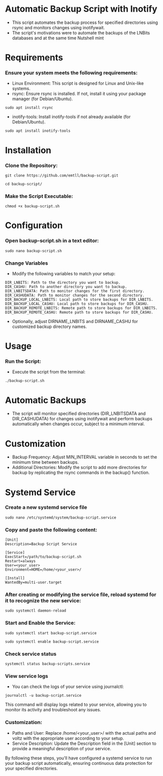 # Automatic Backup Script with Inotify
* This script automates the backup process for specified directories using rsync and monitors changes using inotifywait.
* The script's motivations were to automate the backups of the LNBits databases and at the same time Nutshell mint

# Requirements

### Ensure your system meets the following requirements:

* Linux Environment: This script is designed for Linux and Unix-like systems.
* rsync: Ensure rsync is installed. If not, install it using your package manager (for Debian/Ubuntu).
```
sudo apt install rsync
```
* inotify-tools: Install inotify-tools if not already available (for Debian/Ubuntu).
```
sudo apt install inotify-tools
```

# Installation

### Clone the Repository:

```
git clone https://github.com/emtll/backup-script.git
```

```
cd backup-script/
```

### Make the Script Executable:

```
chmod +x backup-script.sh
```

# Configuration

### Open backup-script.sh in a text editor:

```
sudo nano backup-script.sh
```

### Change Variables

* Modify the following variables to match your setup:

```
DIR_LNBITS: Path to the directory you want to backup.
DIR_CASHU: Path to another directory you want to backup.
DIR_LNBITSDATA: Path to monitor changes for the first directory.
DIR_CASHUDATA: Path to monitor changes for the second directory.
DIR_BACKUP_LOCAL_LNBITS: Local path to store backups for DIR_LNBITS.
DIR_BACKUP_LOCAL_CASHU: Local path to store backups for DIR_CASHU.
DIR_BACKUP_REMOTE_LNBITS: Remote path to store backups for DIR_LNBITS.
DIR_BACKUP_REMOTE_CASHU: Remote path to store backups for DIR_CASHU.
```

* Optionally, adjust DIRNAME_LNBITS and DIRNAME_CASHU for customized backup directory names.

# Usage

### Run the Script:

* Execute the script from the terminal:

```
./backup-script.sh
```

# Automatic Backups

* The script will monitor specified directories (DIR_LNBITSDATA and DIR_CASHUDATA) for changes using inotifywait and perform backups automatically when changes occur, subject to a minimum interval.

# Customization

* Backup Frequency: Adjust MIN_INTERVAL variable in seconds to set the minimum time between backups.
* Additional Directories: Modify the script to add more directories for backup by replicating the rsync commands in the backup() function.

# Systemd Service 

### Create a new systemd service file

```
sudo nano /etc/systemd/system/backup-script.service
```

### Copy and paste the following content:

```
[Unit]
Description=Backup Script Service

[Service]
ExecStart=/path/to/backup-script.sh
Restart=always
User=<your_user>
Environment=HOME=/home/<your_user>/

[Install]
WantedBy=multi-user.target
```

### After creating or modifying the service file, reload systemd for it to recognize the new service:

```
sudo systemctl daemon-reload
```

### Start and Enable the Service:

```
sudo systemctl start backup-script.service
```

```
sudo systemctl enable backup-script.service
```

### Check service status

```
systemctl status backup-scripts.service
```

### View service logs

* You can check the logs of your service using journalctl:

```
journalctl -u backup-script.service
```

This command will display logs related to your service, allowing you to monitor its activity and troubleshoot any issues.

### Customization:

* Paths and User: Replace /home/<your_user>/ with the actual paths and voltz with the appropriate user according to your setup.
* Service Description: Update the Description field in the [Unit] section to provide a meaningful description of your service.

By following these steps, you'll have configured a systemd service to run your backup script automatically, ensuring continuous data protection for your specified directories.
